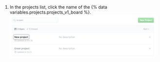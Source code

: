 1. In the projects list, click the name of the {% data variables.projects.projects_v1_board %}.
![Select project](/assets/images/help/projects/select-project.png)
